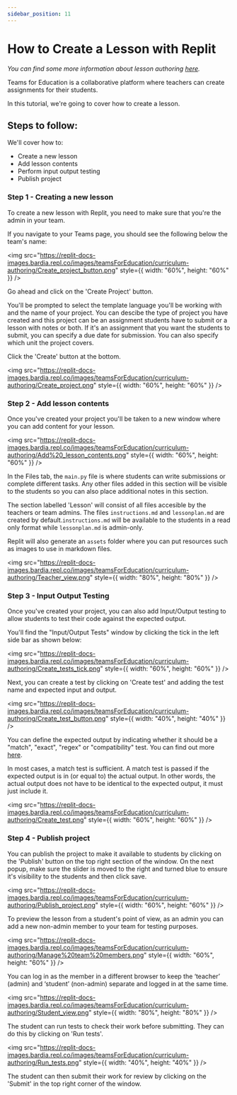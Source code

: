 ```yaml
---
sidebar_position: 11
---
```


# How to Create a Lesson with Replit

_You can find some more information about lesson authoring [here](/teams-edu/lesson-authoring)._

Teams for Education is a collaborative platform where teachers can create assignments for their students. 

In this tutorial, we're going to cover how to create a lesson.

## Steps to follow:

We'll cover how to:

- Create a new lesson 
- Add lesson contents
- Perform input output testing
- Publish project

### Step 1 - Creating a new lesson 

To create a new lesson with Replit, you need to make sure that you're the admin in your team. 

If you navigate to your Teams page, you should see the following below the team's name:

<img
  src="https://replit-docs-images.bardia.repl.co/images/teamsForEducation/curriculum-authoring/Create_project_button.png"
  style={{ width: "60%", height: "60%" }}
/>


Go ahead and click on the 'Create Project' button.

You'll be prompted to select the template language you'll be working with and the name of your project. You can descibe the type of project you have created and this project can be an assignment students have to submit or a lesson with notes or both. If it's an assignment that you want the students to submit, you can specify a due date for submission. You can also specify which unit the project covers. 

Click the 'Create' button at the bottom.

<img
  src="https://replit-docs-images.bardia.repl.co/images/teamsForEducation/curriculum-authoring/Create_project.png"
  style={{ width: "60%", height: "60%" }}
/>

### Step 2 - Add lesson contents

Once you've created your project you'll be taken to a new window where you can add content for your lesson. 

<img
  src="https://replit-docs-images.bardia.repl.co/images/teamsForEducation/curriculum-authoring/Add%20_lesson_contents.png"
  style={{ width: "60%", height: "60%" }}
/>

In the Files tab, the `main.py` file is where students can write submissions or complete different tasks. Any other files added in this section will be visible to the students so you can also place additional notes in this section.

The section labelled 'Lesson' will consist of all files accesible by the teachers or team admins. The files `instructions.md` and `lessonplan.md` are created by default.`instructions.md` will be available to the students in a read only format while `lessonplan.md` is admin-only.

Replit will also generate an `assets` folder where you can put resources such as images to use in markdown files.

<img
  src="https://replit-docs-images.bardia.repl.co/images/teamsForEducation/curriculum-authoring/Teacher_view.png"
  style={{ width: "80%", height: "80%" }}
/>

### Step 3 - Input Output Testing

Once you've created your project, you can also add Input/Output testing to allow students to test their code against the expected output. 

You'll find the "Input/Output Tests" window by clicking the tick in the left side bar as shown below:

<img
  src="https://replit-docs-images.bardia.repl.co/images/teamsForEducation/curriculum-authoring/Create_tests_tick.png"
  style={{ width: "60%", height: "60%" }}
/>

Next, you can create a test by clicking on 'Create test' and adding the test name and expected input and output. 

<img
  src="https://replit-docs-images.bardia.repl.co/images/teamsForEducation/curriculum-authoring/Create_test_button.png"
  style={{ width: "40%", height: "40%" }}
/>

You can define the expected output by indicating whether it should be a "match", "exact", "regex" or "compatibility" test. You can find out more [here](/teams-edu/input-output-testing).

In most cases, a match test is sufficient. A match test is passed if the expected output is in (or equal to) the actual output. In other words, the actual output does not have to be identical to the expected output, it must just include it. 

<img
  src="https://replit-docs-images.bardia.repl.co/images/teamsForEducation/curriculum-authoring/Create_test.png"
  style={{ width: "60%", height: "60%" }}
/>

### Step 4 - Publish project

You can publish the project to make it available to students by clicking on the 'Publish' button on the top right section of the window. On the next popup, make sure the slider is moved to the right and turned blue to ensure it's visibility to the students and then click save. 

<img
  src="https://replit-docs-images.bardia.repl.co/images/teamsForEducation/curriculum-authoring/Publish_project.png"
  style={{ width: "60%", height: "60%" }}
/>

To preview the lesson from a student's point of view, as an admin you can add a new non-admin member to your team for testing purposes. 

<img
  src="https://replit-docs-images.bardia.repl.co/images/teamsForEducation/curriculum-authoring/Manage%20team%20members.png"
  style={{ width: "60%", height: "60%" }}
/>

You can log in as the member in a different browser to keep the ‘teacher’ (admin) and ‘student’ (non-admin) separate and logged in at the same time.

<img
  src="https://replit-docs-images.bardia.repl.co/images/teamsForEducation/curriculum-authoring/Student_view.png"
  style={{ width: "80%", height: "80%" }}
/>

The student can run tests to check their work before submitting. They can do this by clicking on 'Run tests'.

<img
  src="https://replit-docs-images.bardia.repl.co/images/teamsForEducation/curriculum-authoring/Run_tests.png"
  style={{ width: "40%", height: "40%" }}
/>

The student can then submit their work for review by clicking on the 'Submit' in the top right corner of the window. 
